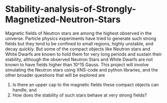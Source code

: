 # Stability-analysis-of-Strongly-Magnetized-Neutron-Stars
Magnetic fields of Neutron stars are among the highest observed in the universe. Particle physics experiments have tried to generate such strong fields but they tend to be confined to small regions, highly unstable, and decay quickly. But some of the compact objects like Neutron stars and White Dwarfs are known to hold them for very long periods and sustain their stability, although the observed Neutron Stars and White Dwarfs are not known to have fields higher than 10^15 Gauss. This project will involve simulating the Neutron stars using XNS-code and python libraries, and the other broader questions that will be explored are

 1. Is there an upper cap to the magnetic fields these compact objects can handle, and
 2. How does the stability of such stars behave at very strong fields?
